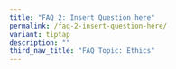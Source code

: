 ```yaml
---
title: "FAQ 2: Insert Question here"
permalink: /faq-2-insert-question-here/
variant: tiptap
description: ""
third_nav_title: "FAQ Topic: Ethics"
---
```

